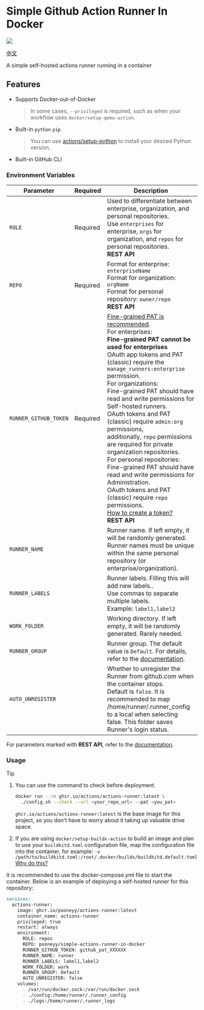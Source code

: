 # Simple Github Action Runner In Docker

![](http://fastly.jsdelivr.net/gh/actions/runner@main/docs/res/github-graph.png)

[中文](./README_zh-CN.md)

A simple self-hosted actions runner running in a container

## Features

- Supports Docker-out-of-Docker

  > In some cases, `--privileged` is required, such as when your workflow uses `docker/setup-qemu-action`.

- Built-in `python` `pip`

  > You can use [actions/setup-python](https://github.com/actions/setup-python) to install your desired Python version.

- Built-in GitHub CLI

### Environment Variables
| Parameter | Required | Description |
| --- | --- | --- |
| `ROLE` | Required | Used to differentiate between enterprise, organization, and personal repositories.<br />Use `enterprises` for enterprise, `orgs` for organization, and `repos` for personal repositories.<br />**REST API** |
| `REPO` | Required | Format for enterprise: `enterpriseName`<br />Format for organization: `orgName`<br />Format for personal repository: `owner/repo`<br />**REST API** |
| `RUNNER_GITHUB_TOKEN` | Required | [Fine-grained PAT is recommended](https://github.com/settings/personal-access-tokens/new).<br />For enterprises:<br />**Fine-grained PAT cannot be used for enterprises**<br />OAuth app tokens and PAT (classic) require the `manage_runners:enterprise` permission.<br />For organizations:<br />Fine-grained PAT should have read and write permissions for Self-hosted runners.<br />OAuth tokens and PAT (classic) require `admin:org` permissions,<br />additionally, `repo` permissions are required for private organization repositories.<br />For personal repositories:<br />Fine-grained PAT should have read and write permissions for Administration.<br />OAuth tokens and PAT (classic) require `repo` permissions.<br />[How to create a token?](https://docs.github.com/en/authentication/keeping-your-account-and-data-secure/managing-your-personal-access-tokens)<br />**REST API** |
| `RUNNER_NAME` | | Runner name. If left empty, it will be randomly generated.<br />Runner names must be unique within the same personal repository (or enterprise/organization). |
| `RUNNER_LABELS` | | Runner labels. Filling this will add new labels..<br />Use commas to separate multiple labels.<br />Example: `label1,label2` |
| `WORK_FOLDER` | | Working directory. If left empty, it will be randomly generated. Rarely needed. |
| `RUNNER_GROUP` | | Runner group. The default value is `Default`. For details, refer to the [documentation](https://docs.github.com/en/actions/how-tos/manage-runners/self-hosted-runners/manage-access). |
| `AUTO_UNREGISTER` | | Whether to unregister the Runner from github.com when the container stops. <br />Default is `false`. It is recommended to map /home/runner/.runner_config <br />to a local when selecting false. This folder saves Runner's login status. |

For parameters marked with **REST API**, refer to the [documentation](https://docs.github.com/en/enterprise-cloud@latest/rest/actions/self-hosted-runners?apiVersion=2022-11-28).

### Usage

> [!TIP]
>
> 1. You can use the command to check before deployment.
>
>     ```bash
>     docker run --rm ghcr.io/actions/actions-runner:latest \
>     	./config.sh --check --url <your_repo_url> --pat <you_pat>
>     ```
>
>     `ghcr.io/actions/actions-runner:latest` is the base image for this project, so you don't have to worry about it taking up valuable drive space.
>       
>       
>
>
> 2. If you are using `docker/setup-buildx-action` to build an image and plan to use your `buildkitd.toml` configuration file, map the configuration file into the container, for example: `-v /path/to/buildkitd.toml:/root/.docker/buildx/buildkitd.default.toml` [Why do this?](https://docs.docker.com/reference/cli/docker/buildx/create/#buildkitd-config)
>
> 

It is recommended to use the docker-compose.yml file to start the container. Below is an example of deploying a self-hosted runner for this repository:

```markdown
services:
  actions-runner:
    image: ghcr.io/pooneyy/actions-runner:latest
    container_name: actions-runner
    privileged: true
    restart: always
    environment:
      ROLE: repos
      REPO: pooneyy/simple-actions-runner-in-docker
      RUNNER_GITHUB_TOKEN: github_pat_XXXXXX
      RUNNER_NAME: runner
      RUNNER_LABELS: label1,label2
      WORK_FOLDER: work
      RUNNER_GROUP: Default
      AUTO_UNREGISTER: false
    volumes:
      - /var/run/docker.sock:/var/run/docker.sock
      - ./config:/home/runner/.runner_config
      - ./logs:/home/runner/.runner_logs
```
